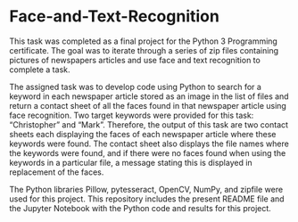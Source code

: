 # Face-and-Text-Recognition
This task was completed as a final project for the Python 3 Programming certificate. The goal was to iterate through a series of zip files containing pictures of newspapers articles and use face and text recognition to complete a task. 

The assigned task was to develop code using Python to search for a keyword in each newspaper article stored as an image in the list of files and return a contact sheet of all the faces found in that newspaper article using face recognition. Two target keywords were provided for this task: “Christopher” and “Mark”. Therefore, the output of this task are two contact sheets each displaying the faces of each newspaper article where these keywords were found. The contact sheet also displays the file names where the keywords were found, and if there were no faces found when using the keywords in a particular file, a message stating this is displayed in replacement of the faces.

The Python libraries Pillow, pytesseract, OpenCV, NumPy, and zipfile were used for this project. This repository includes the present README file and the Jupyter Notebook with the Python code and results for this project.
